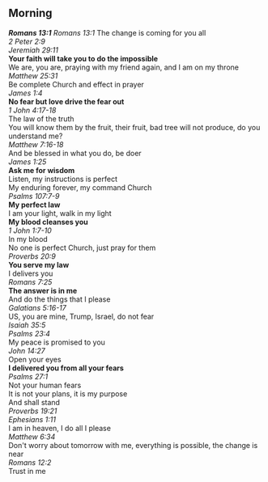 ## Morning

**_Romans 13:1_**
_Romans 13:1_
The change is coming for you all  
_2 Peter 2:9_  
_Jeremiah 29:11_  
**Your faith will take you to do the impossible**  
We are, you are, praying with my friend again, and I am on my throne  
_Matthew 25:31_  
Be complete Church and effect in prayer  
_James 1:4_  
**No fear but love drive the fear out**  
_1 John 4:17-18_  
The law of the truth  
You will know them by the fruit, their fruit, bad tree will not produce, do you understand me?  
_Matthew 7:16-18_  
And be blessed in what you do, be doer  
_James 1:25_  
**Ask me for wisdom**  
Listen, my instructions is perfect  
My enduring forever, my command Church  
_Psalms 107:7-9_  
**My perfect law**  
I am your light, walk in my light  
**My blood cleanses you**  
_1 John 1:7-10_  
In my blood  
No one is perfect Church, just pray for them  
_Proverbs 20:9_  
**You serve my law**  
I delivers you  
_Romans 7:25_  
**The answer is in me**  
And do the things that I please  
_Galatians 5:16-17_  
US, you are mine, Trump, Israel, do not fear  
_Isaiah 35:5_  
_Psalms 23:4_  
My peace is promised to you  
_John 14:27_  
Open your eyes  
**I delivered you from all your fears**  
_Psalms 27:1_  
Not your human fears  
It is not your plans, it is my purpose  
And shall stand  
_Proverbs 19:21_  
_Ephesians 1:11_  
I am in heaven, I do all I please  
_Matthew 6:34_  
Don't worry about tomorrow with me, everything is possible, the change is near  
_Romans 12:2_  
Trust in me  

